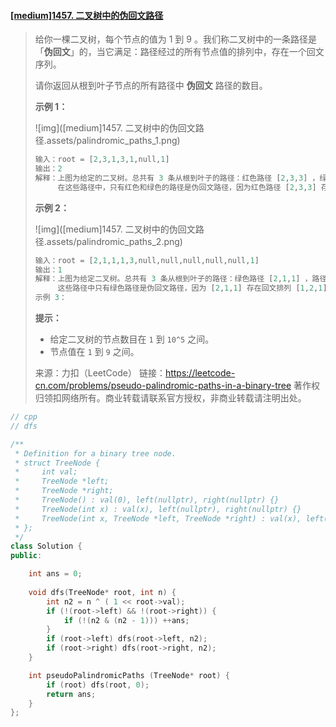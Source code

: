 #### [[medium]1457. 二叉树中的伪回文路径](https://leetcode-cn.com/problems/pseudo-palindromic-paths-in-a-binary-tree/)

> 给你一棵二叉树，每个节点的值为 1 到 9 。我们称二叉树中的一条路径是 「**伪回文**」的，当它满足：路径经过的所有节点值的排列中，存在一个回文序列。
>
> 请你返回从根到叶子节点的所有路径中 **伪回文** 路径的数目。
>
> **示例 1：**
>
> ![img]([medium]1457. 二叉树中的伪回文路径.assets/palindromic_paths_1.png)
>
> ```python
> 输入：root = [2,3,1,3,1,null,1]
> 输出：2 
> 解释：上图为给定的二叉树。总共有 3 条从根到叶子的路径：红色路径 [2,3,3] ，绿色路径 [2,1,1] 和路径 [2,3,1] 。
>      在这些路径中，只有红色和绿色的路径是伪回文路径，因为红色路径 [2,3,3] 存在回文排列 [3,2,3] ，绿色路径 [2,1,1] 存在回文排列 [1,2,1] 
> ```
>
> **示例 2：**
>
> ![img]([medium]1457. 二叉树中的伪回文路径.assets/palindromic_paths_2.png)
>
> ```python
> 输入：root = [2,1,1,1,3,null,null,null,null,null,1]
> 输出：1 
> 解释：上图为给定二叉树。总共有 3 条从根到叶子的路径：绿色路径 [2,1,1] ，路径 [2,1,3,1] 和路径 [2,1] 。
>      这些路径中只有绿色路径是伪回文路径，因为 [2,1,1] 存在回文排列 [1,2,1] 。
> 示例 3：
> ```
>
> **提示：**
>
> - 给定二叉树的节点数目在 `1` 到 `10^5` 之间。
> - 节点值在 `1` 到 `9` 之间。
>
> 来源：力扣（LeetCode）
> 链接：https://leetcode-cn.com/problems/pseudo-palindromic-paths-in-a-binary-tree
> 著作权归领扣网络所有。商业转载请联系官方授权，非商业转载请注明出处。



```cpp
// cpp
// dfs

/**
 * Definition for a binary tree node.
 * struct TreeNode {
 *     int val;
 *     TreeNode *left;
 *     TreeNode *right;
 *     TreeNode() : val(0), left(nullptr), right(nullptr) {}
 *     TreeNode(int x) : val(x), left(nullptr), right(nullptr) {}
 *     TreeNode(int x, TreeNode *left, TreeNode *right) : val(x), left(left), right(right) {}
 * };
 */
class Solution {
public:

    int ans = 0;
    
    void dfs(TreeNode* root, int n) {
        int n2 = n ^ ( 1 << root->val);
        if (!(root->left) && !(root->right)) {
            if (!(n2 & (n2 - 1))) ++ans;
        }
        if (root->left) dfs(root->left, n2);
        if (root->right) dfs(root->right, n2);
    }

    int pseudoPalindromicPaths (TreeNode* root) {
        if (root) dfs(root, 0);
        return ans;
    }
};
```

